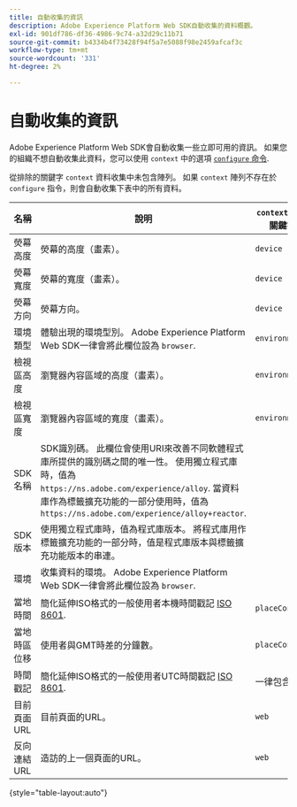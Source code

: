 ```yaml
---
title: 自動收集的資訊
description: Adobe Experience Platform Web SDK自動收集的資料概觀。
exl-id: 901df786-df36-4986-9c74-a32d29c11b71
source-git-commit: b4334b4f73428f94f5a7e5088f98e2459afcaf3c
workflow-type: tm+mt
source-wordcount: '331'
ht-degree: 2%

---
```


# 自動收集的資訊

Adobe Experience Platform Web SDK會自動收集一些立即可用的資訊。 如果您的組織不想自動收集此資料，您可以使用 `context` 中的選項 [`configure` 命令](../fundamentals/configuring-the-sdk.md).

從排除的關鍵字 `context` 資料收集中未包含陣列。 如果 `context` 陣列不存在於 `configure` 指令，則會自動收集下表中的所有資料。

| 名稱 | 說明 | `context` 陣列關鍵字 | XDM 路徑 | 範例值 |
| --- | --- | --- | --- | --- |
| 熒幕高度 | 熒幕的高度（畫素）。 | `device` | `events[].xdm.device.screenHeight` | `900` |
| 熒幕寬度 | 熒幕的寬度（畫素）。 | `device` | `events[].xdm.device.screenWidth` | `1440` |
| 熒幕方向 | 熒幕方向。 | `device` | `events[].xdm.device.screenOrientation` | `landscape` 或 `portrait` |
| 環境類型 | 體驗出現的環境型別。 Adobe Experience Platform Web SDK一律會將此欄位設為 `browser`. | `environment` | `events[].xdm.environment.type` | `browser` |
| 檢視區高度 | 瀏覽器內容區域的高度（畫素）。 | `environment` | `events[].xdm.environment.browserDetails.viewportHeight` | `679` |
| 檢視區寬度 | 瀏覽器內容區域的寬度（畫素）。 | `environment` | `events[].xdm.environment.browserDetails.viewportWidth` | `642` |
| SDK名稱 | SDK識別碼。 此欄位會使用URI來改善不同軟體程式庫所提供的識別碼之間的唯一性。 使用獨立程式庫時，值為 `https://ns.adobe.com/experience/alloy`. 當資料庫作為標籤擴充功能的一部分使用時，值為 `https://ns.adobe.com/experience/alloy+reactor`. | | `events[].xdm.implementationDetails.name` | `https://ns.adobe.com/experience/alloy` |
| SDK版本 | 使用獨立程式庫時，值為程式庫版本。 將程式庫用作標籤擴充功能的一部分時，值是程式庫版本與標籤擴充功能版本的串連。 | | `events[].xdm.implementationDetails.version` | `2.1.0+2.1.3` |
| 環境 | 收集資料的環境。 Adobe Experience Platform Web SDK一律會將此欄位設為 `browser`. | | `events[].xdm.implementationDetails.environment` | `browser` |
| 當地時間 | 簡化延伸ISO格式的一般使用者本機時間戳記 [ISO 8601](https://datatracker.ietf.org/doc/html/rfc3339#section-5.6). | `placeContext` | `events[].xdm.placeContext.localTime` | `YYYY-08-07T15:47:17.129-07:00` |
| 當地時區位移 | 使用者與GMT時差的分鐘數。 | `placeContext` | `events[].xdm.placeContext.localTimezoneOffset` | `360` |
| 時間戳記 | 簡化延伸ISO格式的一般使用者UTC時間戳記 [ISO 8601](https://datatracker.ietf.org/doc/html/rfc3339#section-5.6). | 一律包含 | `events[].xdm.timestamp` | `YYYY-08-07T22:47:17.129Z` |
| 目前頁面URL | 目前頁面的URL。 | `web` | `events[].xdm.web.webPageDetails.URL` | `https://example.com/index.html` |
| 反向連結URL | 造訪的上一個頁面的URL。 | `web` | `events[].xdm.web.webReferrer.URL` | `http://example.org/linkedpage.html` |

{style="table-layout:auto"}
